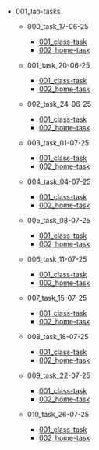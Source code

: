 - 001_lab-tasks

  - 000_task_17-06-25

    - [001_class-task](./000_task_17-06-25/001_class-task/)
    - [002_home-task](./000_task_17-06-25/002_home-task/)

  - 001_task_20-06-25

    - [001_class-task](./000_task_20-06-25/001_class-task/)
    - [002_home-task](./000_20-06-25/002_home-task/)

  - 002_task_24-06-25

    - [001_class-task](./000_task_24-06-25/001_class-task/)
    - [002_home-task](./000_24-06-25/002_home-task/)

  - 003_task_01-07-25

    - [001_class-task](./000_task_01-07-25/001_class-task/)
    - [002_home-task](./000_01-07-25/002_home-task/)

  - 004_task_04-07-25

    - [001_class-task](./000_task_04-07-25/001_class-task/)
    - [002_home-task](./000_04-07-25/002_home-task/)

  - 005_task_08-07-25

    - [001_class-task](./000_task_08-07-25/001_class-task/)
    - [002_home-task](./000_08-07-25/002_home-task/)

  - 006_task_11-07-25

    - [001_class-task](./000_task_11-07-25/001_class-task/)
    - [002_home-task](./000_11-07-25/002_home-task/)

  - 007_task_15-07-25

    - [001_class-task](./000_task_15-07-25/001_class-task/)
    - [002_home-task](./000_15-07-25/002_home-task/)

  - 008_task_18-07-25

    - [001_class-task](./000_task_18-07-25/001_class-task/)
    - [002_home-task](./000_18-07-25/002_home-task/)

  - 009_task_22-07-25

    - [001_class-task](./000_task_22-07-25/001_class-task/)
    - [002_home-task](./000_22-07-25/002_home-task/)

  - 010_task_26-07-25

    - [001_class-task](./000_task_26-07-25/001_class-task/)
    - [002_home-task](./000_26-07-25/002_home-task/)
